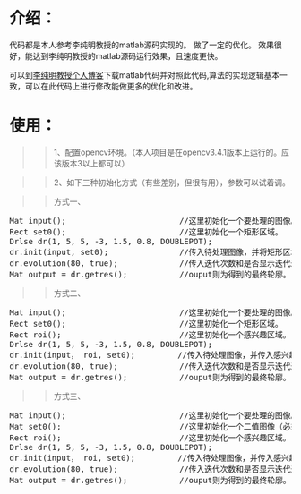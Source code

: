 介绍：
==
代码都是本人参考李纯明教授的matlab源码实现的。
做了一定的优化。
效果很好，能达到李纯明教授的matlab源码运行效果，且速度更快。

可以到[李纯明教授个人博客](http://www.engr.uconn.edu/~cmli/)下载matlab代码并对照此代码,算法的实现逻辑基本一致，可以在此代码上进行修改能做更多的优化和改进。

使用：
==
 >>1、配置opencv环境。（本人项目是在opencv3.4.1版本上运行的。应该版本3以上都可以）

>>2、如下三种初始化方式（有些差别，但很有用），参数可以试着调。

>>方式一、
<pre>
Mat input();                        //这里初始化一个要处理的图像。
Rect set0();                        //这里初始化一个矩形区域。
Drlse dr(1, 5, 5, -3, 1.5, 0.8, DOUBLEPOT);
dr.init(input, set0);               //传入待处理图像，并将矩形区域作为初始轮廓。
dr.evolution(80, true);             //传入迭代次数和是否显示迭代过程。
Mat output = dr.getres();           //ouput则为得到的最终轮廓。
</pre>
>>方式二、
<pre>
Mat input();                        //这里初始化一个要处理的图像。
Rect set0();                        //这里初始化一个矩形区域。
Rect roi();                         //这里初始化一个感兴趣区域。（作为一种优化）
Drlse dr(1, 5, 5, -3, 1.5, 0.8, DOUBLEPOT);
dr.init(input， roi, set0);         //传入待处理图像，并传入感兴趣区域，并将矩形区域作为初始轮廓。
dr.evolution(80, true);             //传入迭代次数和是否显示迭代过程。
Mat output = dr.getres();           //ouput则为得到的最终轮廓。
</pre>
>>方式三、
<pre>
Mat input();                        //这里初始化一个要处理的图像。
Mat set0();                         //这里初始化一个二值图像（必须是二值图）。
Rect roi();                         //这里初始化一个感兴趣区域。（作为一种优化）
Drlse dr(1, 5, 5, -3, 1.5, 0.8, DOUBLEPOT);
dr.init(input， roi, set0);         //传入待处理图像，并传入感兴趣区域，并将二值图作为初始轮廓。（默认会将255的值作为轮廓内区域）
dr.evolution(80, true);             //传入迭代次数和是否显示迭代过程。
Mat output = dr.getres();           //ouput则为得到的最终轮廓。
</pre>